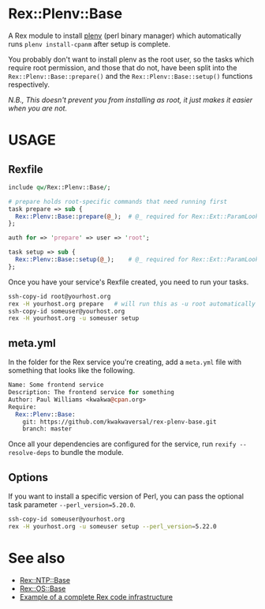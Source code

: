 # Rex::Plenv::Base

A Rex module to install [plenv](https://github.com/tokuhirom/plenv) (perl binary
manager) which automatically runs `plenv install-cpanm` after setup is complete.

You probably don't want to install plenv as the root user, so the tasks which
require root permission, and those that do not, have been split into the
`Rex::Plenv::Base::prepare()` and the `Rex::Plenv::Base::setup()` functions
respectively.

*N.B., This doesn't prevent you from installing as root, it just makes it easier
when you are not.*

# USAGE

## Rexfile

```perl
include qw/Rex::Plenv::Base/;

# prepare holds root-specific commands that need running first
task prepare => sub {
  Rex::Plenv::Base::prepare(@_);  # @_ required for Rex::Ext::ParamLookup
};

auth for => 'prepare' => user => 'root';

task setup => sub {
  Rex::Plenv::Base::setup(@_);    # @_ required for Rex::Ext::ParamLookup
};
```

Once you have your service's Rexfile created, you need to run your tasks.

```bash
ssh-copy-id root@yourhost.org
rex -H yourhost.org prepare   # will run this as -u root automatically
ssh-copy-id someuser@yourhost.org
rex -H yourhost.org -u someuser setup
```

## meta.yml

In the folder for the Rex service you're creating, add a `meta.yml` file with
something that looks like the following.

```perl
Name: Some frontend service
Description: The frontend service for something
Author: Paul Williams <kwakwa@cpan.org>
Require:
  Rex::Plenv::Base:
    git: https://github.com/kwakwaversal/rex-plenv-base.git
    branch: master
```

Once all your dependencies are configured for the service, run `rexify
--resolve-deps` to bundle the module.

## Options

If you want to install a specific version of Perl, you can pass the optional
task parameter `--perl_version=5.20.0`.

```bash
ssh-copy-id someuser@yourhost.org
rex -H yourhost.org -u someuser setup --perl_version=5.22.0
```

# See also
 * [Rex::NTP::Base](https://github.com/krimdomu/rex-ntp-base.git)
 * [Rex::OS::Base](https://github.com/krimdomu/rex-os-base.git)
 * [Example of a complete Rex code infrastructure](http://www.rexify.org/docs/rex_book/infrastructure/example_of_a_complete_rex_code_infrastructure.html)
